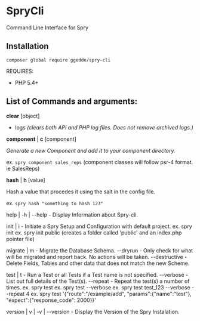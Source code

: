 # SpryCli
Command Line Interface for Spry

## Installation

```
composer global require ggedde/spry-cli
```

REQUIRES:
* PHP 5.4+


## List of Commands and arguments:

**clear** [object]

- logs *(clears both API and PHP log files. Does not remove archived logs.)*




**component** | **c** [component]

*Generate a new Component and add it to your component directory.*

ex.
`spry component sales_reps`    (component classes will follow psr-4 format. ie SalesReps)




**hash** | **h** [value]

Hash a value that procedes it using the salt in the config file.

ex.
`spry hash "something to hash 123"`

help | -h | --help            - Display Information about Spry-cli.

init | i                      - Initiate a Spry Setup and Configuration with default project.
  ex.     spry init
  ex.     spry init public     (creates a folder called 'public' and an index.php pointer file)

migrate | m                   - Migrate the Database Schema.
  --dryrun                    - Only check for what will be migrated and report back. No actions will be taken.
  --destructive               - Delete Fields, Tables and other data that does not match the new Scheme.

test | t                      - Run a Test or all Tests if a Test name is not specified.
  --verbose                   - List out full details of the Test(s).
  --repeat                    - Repeat the test(s) a number of times.
  ex.     spry test
  ex.     spry test --verbose
  ex.     spry test test_123 --verbose --repeat 4
  ex.     spry test '{"route":"/example/add", "params":{"name":"test"}, "expect":{"response_code": 2000}}'

version | v | -v | --version  - Display the Version of the Spry Instalation.

